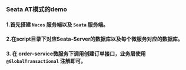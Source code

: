 ### Seata AT模式的demo

#### 1.首先搭建 `Nacos` 服务端以及 `Seata` 服务端。
#### 2.在script目录下对应Seata-Server的数据库以及每个微服务对应的数据库。
#### 3. 在 order-service微服务下调用创建订单接口，业务层使用 `@GlobalTransactional` 注解即可。